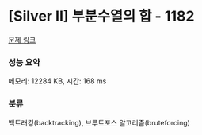 # [Silver II] 부분수열의 합 - 1182 

[문제 링크](https://www.acmicpc.net/problem/1182) 

### 성능 요약

메모리: 12284 KB, 시간: 168 ms

### 분류

백트래킹(backtracking), 브루트포스 알고리즘(bruteforcing)


